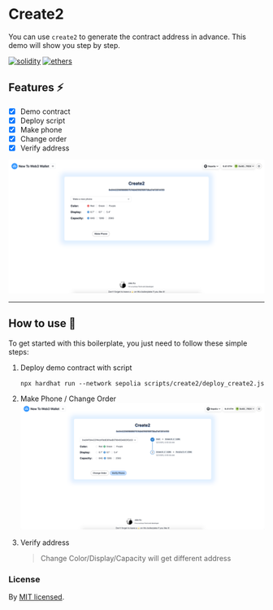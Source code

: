 # Create2

You can use `create2` to generate the contract address in advance. This demo will show you step by step.

[![solidity]][solidityURL]
[![ethers]][ethersURL]

## Features ⚡

- [x] Demo contract
- [x] Deploy script
- [x] Make phone
- [x] Change order
- [x] Verify address

![Create2 UI](../../public/assets/screenshots/create2-make-phone.png)

---

## How to use 🤔

To get started with this boilerplate, you just need to follow these simple steps:

1. Deploy demo contract with script

   ```
   npx hardhat run --network sepolia scripts/create2/deploy_create2.js
   ```

2. Make Phone / Change Order
   ![MetaMask](../../public/assets/screenshots/create2-change-order.png)

3. Verify address
   > Change Color/Display/Capacity will get different address 
   
### License

By [MIT licensed](../../LICENSE).

[solidity]: https://img.shields.io/badge/Solidity-000000?style=for-the-badge&logo=solidity&logoColor=FFFFFF
[solidityURL]: https://nextjs.org/
[ethers]: https://img.shields.io/badge/Ethers-6790df?style=for-the-badge&logo=ethers
[ethersURL]: https://docs.ethers.org/v6/
